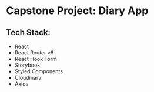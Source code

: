 # Capstone Project: Diary App

## Tech Stack:

- React
- React Router v6
- React Hook Form
- Storybook
- Styled Components
- Cloudinary
- Axios
